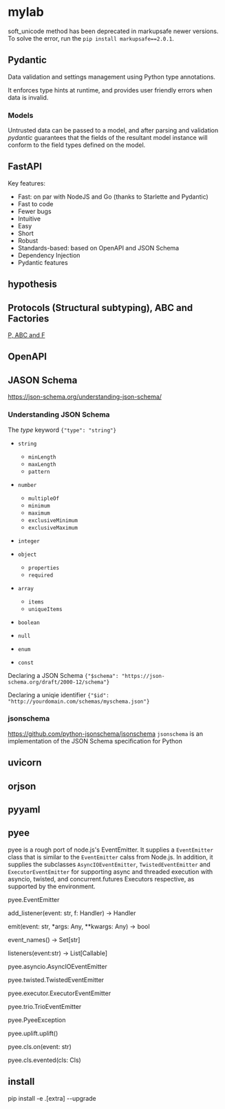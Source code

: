 # mylab

soft_unicode method has been deprecated in markupsafe newer versions. To solve the error, run the `pip install markupsafe==2.0.1`.

## Pydantic

Data validation and settings management using Python type annotations.

It enforces type hints at runtime, and provides user friendly errors when data is invalid.

### Models

Untrusted data can be passed to a model, and after parsing and validation *pydantic* guarantees that the fields of the resultant model instance will conform to the field types defined on the model.

## FastAPI

Key features:
- Fast: on par with NodeJS and Go (thanks to Starlette and Pydantic)
- Fast to code
- Fewer bugs
- Intuitive
- Easy
- Short
- Robust
- Standards-based: based on OpenAPI and JSON Schema
- Dependency Injection
- Pydantic features

## hypothesis

## Protocols (Structural subtyping), ABC and Factories
[P, ABC and F](https://dev.to/meseta/factories-abstract-base-classes-and-python-s-new-protocols-structural-subtyping-20bm)


## OpenAPI

## JASON Schema
https://json-schema.org/understanding-json-schema/

### Understanding JSON Schema
The *type* keyword
`{"type": "string"}`
- `string`
  * `minLength`
  * `maxLength`
  * `pattern`

- `number`
  * `multipleOf`
  * `minimum`
  * `maximum`
  * `exclusiveMinimum`
  * `exclusiveMaximum`

- `integer`

- `object`
  * `properties`
  * `required`
- `array`
  * `items`
  * `uniqueItems`

- `boolean`
- `null`
- `enum`
- `const`

Declaring a JSON Schema
`{"$schema": "https://json-schema.org/draft/2000-12/schema"}`

Declaring a uniqie identifier
`{"$id": "http://yourdomain.com/schemas/myschema.json"}`

### jsonschema
https://github.com/python-jsonschema/jsonschema
`jsonschema` is an implementation of the JSON Schema specification for Python

## uvicorn

## orjson

## pyyaml

## pyee

pyee is a rough port of node.js's EventEmitter. It supplies a `EventEmitter` class that is similar to the `EventEmitter` calss from Node.js. In addition, it supplies the subclasses `AsyncIOEventEmitter`, `TwistedEventEmitter` and `ExecutorEventEmitter` for supporting async and threaded execution with asyncio, twisted, and concurrent.futures Executors respective, as supported by the environment.

pyee.EventEmitter

add_listener(event: str, f: Handler) -> Handler

emit(event: str, *args: Any, **kwargs: Any) -> bool

event_names() -> Set[str]

listeners(event:str) -> List[Callable]

pyee.asyncio.AsyncIOEventEmitter

pyee.twisted.TwistedEventEmitter

pyee.executor.ExecutorEventEmitter

pyee.trio.TrioEventEmitter

pyee.PyeeException

pyee.uplift.uplift()

pyee.cls.on(event: str)

pyee.cls.evented(cls: Cls)


## install
pip install -e .[extra] --upgrade
